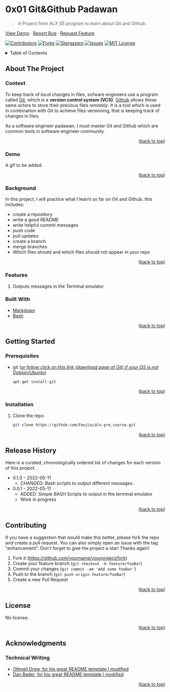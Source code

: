 # 0x01 Git&Github Padawan
> A Project from ALX SE program to learn about Git and Github.
<div align="left">


  <p align="left">
    <a href="https://github.com/Feujio/alx-pre_course">View Demo</a>
    ·
    <a href="https://github.com/Feujio/alx-pre_course/issues">Report Bug</a>
    ·
    <a href="https://github.com/Feujio/alx-pre_course/issues">Request Feature</a>
  </p>
</div>
<div id="top"></div>

<!-- PROJECT SHIELDS -->
[![Contributors][contributors-shield]][contributors-url]
[![Forks][forks-shield]][forks-url]
[![Stargazers][stars-shield]][stars-url]
[![Issues][issues-shield]][issues-url]
[![MIT License][license-shield]][license-url]

<!-- TABLE OF CONTENTS -->
<details>
  <summary>Table of Contents</summary>
  <ol>
    <li>
      <a href="#about-the-project">About The Project</a>
      <ul>
        <li><a href="#context">Context</a></li>
        <li><a href="#demo">Demo</a></li>
        <li><a href="#background">Background</a></li>
        <li><a href="#features">Features</a></li>
        <li><a href="#built-with">Built With</a></li>
      </ul>
    </li>
    <li>
      <a href="#getting-started">Getting Started</a>
      <ul>
        <li><a href="#prerequisites">Prerequisites</a></li>
        <li><a href="#installation">Installation</a></li>
      </ul>
    </li>
    <!-- <li><a href="#usage">Usage</a></li> -->
    <li><a href="#release-history">Release history</a></li>
    <li><a href="#contributing">Contributing</a></li>
    <li><a href="#license">License</a></li>
    <li><a href="#acknowledgments">Acknowledgments</a></li>
    <li><a href="#contact">Contact</a></li>
    
  </ol>
</details>

<!-- ABOUT THE PROJECT -->
## About The Project

<!-- Paragraph 1: --> 
### Context 

To keep track of _local_ changes in files, sofware engineers use a program called [Git](https://git-scm.com/), which is a __version control system (VCS)__. [Github](http://github.com/) allows these same actors to store their precious files _remotely_. It is a tool which is used in combination with Git to achieve files versioning, that is keeping track of changes in files.

As a software engineer padawan, I must master Git and Github which are common tools in software engineer community.

<p align="right">(<a href="#top">back to top</a>)</p>


### Demo 
A gif to be added.
<p align="right">(<a href="#top">back to top</a>)</p>

### Background

In this project, I will practice what I learnt so far on Git and Github. this includes:
* create a repository
* write a good README
* write helpful commit messages
* push code
* pull updates
* create a branch
* merge branches
* Which files should and which files should not appear in your repo

<p align="right">(<a href="#top">back to top</a>)</p>

### Features

1. Outputs messages in the Terminal emulator

<!-- Paragraph 4: -->
### Built With

* [Markdown](https://www.markdownguide.org/)
* [Bash](https://www.gnu.org/software/bash/)

<p align="right">(<a href="#top">back to top</a>)</p>

<!-- GETTING STARTED -->
## Getting Started

### Prerequisites

* git ([_or follow click on this link (download page of Git) if your OS is not Debian/Ubuntu_](https://git-scm.com/downloads))

  ```sh
  apt-get install git
  ```

<p align="right">(<a href="#top">back to top</a>)</p>

### Installation
1. Clone the repo

   ```sh
   git clone https://github.com/Feujio/alx-pre_course.git
   ```

<p align="right">(<a href="#top">back to top</a>)</p>

## Release History

Here is a curated, chronologically ordered list of changes for each version of this project. 

* 0.1.0 - 2022-05-11
    * CHANGED: Bash scripts to output different messages.
* 0.0.1 - 2022-05-11
    * ADDED: Simple BASH Scripts to output in the terminal emulator
    * Work in progress

<p align="right">(<a href="#top">back to top</a>)</p>

## Contributing

If you have a suggestion that would make this better, please fork the repo and create a pull request. You can also simply open an issue with the tag "enhancement".
Don't forget to give the project a star! Thanks again!

1. Fork it (<https://github.com/yourname/yourproject/fork>)
2. Create your feature branch (`git checkout -b feature/fooBar`)
3. Commit your changes (`git commit -am 'Add some fooBar'`)
4. Push to the branch (`git push origin feature/fooBar`)
5. Create a new Pull Request

<p align="right">(<a href="#top">back to top</a>)</p>

<!-- LICENSE -->
## License

No license.

<p align="right">(<a href="#top">back to top</a>)</p>

<!-- ACKNOWLEDGMENTS -->
## Acknowledgments
### Technical Writing

* [Othneil Drew,
 for his great README template I modified](https://github.com/othneildrew/Best-README-Template/blob/master/BLANK_README.md)
* [Dan Bader, for his great README template I modified](https://github.com/dbader/readme-template/blob/master/README.md)

<p align="right">(<a href="#top">back to top</a>)</p>

<!-- MARKDOWN LINKS & IMAGES -->
[contributors-shield]: https://img.shields.io/github/contributors/Feujio/alx-pre_course.svg?style=for-the-badge
[contributors-url]: https://github.com/Feujio/alx-pre_course/graphs/contributors
[forks-shield]: https://img.shields.io/github/forks/Feujio/alx-pre_course.svg?style=for-the-badge
[forks-url]: https://github.com/Feujio/alx-pre_course/network/members
[stars-shield]: https://img.shields.io/github/stars/Feujio/alx-pre_course.svg?style=for-the-badge
[stars-url]: https://github.com/Feujio/alx-pre_course/stargazers
[issues-shield]: https://img.shields.io/github/issues/Feujio/alx-pre_course.svg?style=for-the-badge
[issues-url]: https://github.com/Feujio/alx-pre_course/issues
[license-shield]: https://img.shields.io/github/license/Feujio/alx-pre_course.svg?style=for-the-badge
[license-url]: https://github.com/Feujio/alx-pre_course/blob/master/LICENSE.txt

